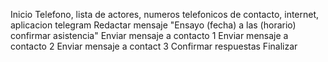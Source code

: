 Inicio
Telefono,  lista de actores, numeros telefonicos de contacto, internet, aplicacion telegram
Redactar mensaje "Ensayo  (fecha) a las (horario) confirmar asistencia"
Enviar mensaje a contacto 1
Enviar mensaje a contacto 2
Enviar mensaje a contact 3
Confirmar respuestas
Finalizar
